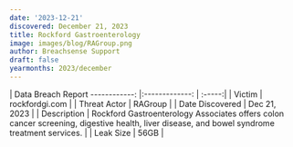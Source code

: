 ```yaml
---
date: '2023-12-21'
discovered: December 21, 2023
title: Rockford Gastroenterology
image: images/blog/RAGroup.png
author: Breachsense Support
draft: false
yearmonths: 2023/december
---
```



| Data Breach Report
------------:     |:-------------:    | :-----:|
| Victim      | rockfordgi.com      | 
| Threat Actor      | RAGroup      | 
| Date Discovered      | Dec 21, 2023      | 
| Description      | Rockford Gastroenterology Associates offers colon cancer screening, digestive health, liver disease, and bowel syndrome treatment services.      | 
| Leak Size      | 56GB      | 

